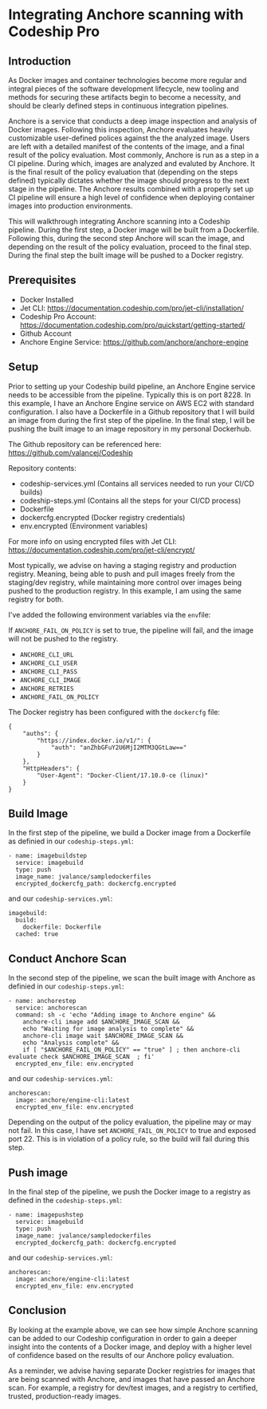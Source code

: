# Integrating Anchore scanning with Codeship Pro

## Introduction

As Docker images and container technologies become more regular and integral pieces of the software development lifecycle, new tooling and methods for securing these artifacts begin to become a necessity, and should be clearly defined steps in continuous integration pipelines.

Anchore is a service that conducts a deep image inspection and analysis of Docker images. Following this inspection, Anchore evaluates heavily customizable user-defined polices against the the analyzed image. Users are left with a detailed manifest of the contents of the image, and a final result of the policy evaluation. Most commonly, Anchore is run as a step in a CI pipeline. During which, images are analyzed and evaluted by Anchore. It is the final result of the policy evaluation that (depending on the steps defined) typically dictates whether the image should progress to the next stage in the pipeline. The Anchore results combined with a properly set up CI pipeline will ensure a high level of confidence when deploying container images into production environments. 

This will walkthrough integrating Anchore scanning into a Codeship pipeline. During the first step, a Docker image will be built from a Dockerfile. Following this, during the second step Anchore will scan the image, and depending on the result of the policy evaluation, proceed to the final step. During the final step the built image will be pushed to a Docker registry.

## Prerequisites

- Docker Installed
- Jet CLI: https://documentation.codeship.com/pro/jet-cli/installation/
- Codeship Pro Account: https://documentation.codeship.com/pro/quickstart/getting-started/
- Github Account
- Anchore Engine Service: https://github.com/anchore/anchore-engine

## Setup

Prior to setting up your Codeship build pipeline, an Anchore Engine service needs to be accessible from the pipeline. Typically this is on port 8228. In this example, I have an Anchore Engine service on AWS EC2 with standard configuration. I also have a Dockerfile in a Github repository that I will build an image from during the first step of the pipeline. In the final step, I will be pushing the built image to an image repository in my personal Dockerhub.

The Github repository can be referenced here: https://github.com/valancej/Codeship

Repository contents:

- codeship-services.yml (Contains all services needed to run your CI/CD builds)
- codeship-steps.yml (Contains all the steps for your CI/CD process)
- Dockerfile
- dockercfg.encrypted (Docker registry credentials)
- env.encrypted (Environment variables)

For more info on using encrypted files with Jet CLI: https://documentation.codeship.com/pro/jet-cli/encrypt/


Most typically, we advise on having a staging registry and production registry. Meaning, being able to push and pull images freely from the staging/dev registry, while maintaining more control over images being pushed to the production registry. In this example, I am using the same registry for both.

I've added the following environment variables via the `env`file: 

If `ANCHORE_FAIL_ON_POLICY` is set to true, the pipeline will fail, and the image will not be pushed to the registry. 

- `ANCHORE_CLI_URL`
- `ANCHORE_CLI_USER`
- `ANCHORE_CLI_PASS`
- `ANCHORE_CLI_IMAGE`
- `ANCHORE_RETRIES`
- `ANCHORE_FAIL_ON_POLICY`


The Docker registry has been configured with the `dockercfg` file:

```
{
	"auths": {
		"https://index.docker.io/v1/": {
			"auth": "anZhbGFuY2U6MjI2MTM3QGtLaw=="
		}
	},
	"HttpHeaders": {
		"User-Agent": "Docker-Client/17.10.0-ce (linux)"
	}
}
```

## Build Image

In the first step of the pipeline, we build a Docker image from a Dockerfile as definied in our `codeship-steps.yml`:

```
- name: imagebuildstep
  service: imagebuild
  type: push
  image_name: jvalance/sampledockerfiles
  encrypted_dockercfg_path: dockercfg.encrypted
```

and our `codeship-services.yml`:

```
imagebuild:
  build:
    dockerfile: Dockerfile
  cached: true
```

## Conduct Anchore Scan

In the second step of the pipeline, we scan the built image with Anchore as definied in our `codeship-steps.yml`:

```
- name: anchorestep
  service: anchorescan
  command: sh -c 'echo "Adding image to Anchore engine" && 
    anchore-cli image add $ANCHORE_IMAGE_SCAN &&
    echo "Waiting for image analysis to complete" &&
    anchore-cli image wait $ANCHORE_IMAGE_SCAN &&
    echo "Analysis complete" &&
    if [ "$ANCHORE_FAIL_ON_POLICY" == "true" ] ; then anchore-cli evaluate check $ANCHORE_IMAGE_SCAN  ; fi'
  encrypted_env_file: env.encrypted
```

and our `codeship-services.yml`:

```
anchorescan:
  image: anchore/engine-cli:latest
  encrypted_env_file: env.encrypted
```


Depending on the output of the policy evaluation, the pipeline may or may not fail. In this case, I have set `ANCHORE_FAIL_ON_POLICY` to true and exposed port 22. This is in violation of a policy rule, so the build will fail during this step.


## Push image

In the final step of the pipeline, we push the Docker image to a registry as defined in the `codeship-steps.yml`:

```
- name: imagepushstep
  service: imagebuild
  type: push
  image_name: jvalance/sampledockerfiles
  encrypted_dockercfg_path: dockercfg.encrypted
```

and our `codeship-services.yml`:

```
anchorescan:
  image: anchore/engine-cli:latest
  encrypted_env_file: env.encrypted
```

## Conclusion

By looking at the example above, we can see how simple Anchore scanning can be added to our Codeship configuration in order to gain a deeper insight into the contents of a Docker image, and deploy with a higher level of confidence based on the results of our Anchore policy evaluation.

As a reminder, we advise having separate Docker registries for images that are being scanned with Anchore, and images that have passed an Anchore scan. For example, a registry for dev/test images, and a registry to certified, trusted, production-ready images. 